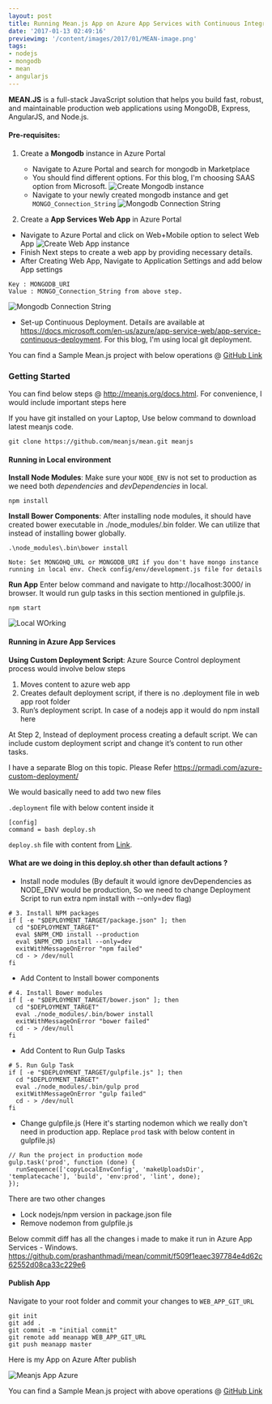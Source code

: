 ```yaml
---
layout: post
title: Running Mean.js App on Azure App Services with Continuous Integration and Delivery
date: '2017-01-13 02:49:16'
previewimg: '/content/images/2017/01/MEAN-image.png'
tags:
- nodejs
- mongodb
- mean
- angularjs
---
```


**MEAN.JS** is a full-stack JavaScript solution that helps you build fast, robust, and maintainable production web applications using MongoDB, Express, AngularJS, and Node.js.

#### Pre-requisites:
1) Create a **Mongodb** instance in Azure Portal
    * Navigate to Azure Portal and search for mongodb in Marketplace
    * You should find different options. For this blog, I'm choosing SAAS option from Microsoft.
![Create Mongodb instance](/content/images/2017/01/mongo.PNG)
    * Navigate to your newly created mongodb instance and get `MONGO_Connection_String`
![Mongodb Connection String](/content/images/2017/01/mongo_connection.PNG)

2) Create a **App Services Web App** in Azure Portal

* Navigate to Azure Portal and click on Web+Mobile option to select Web App
![Create Web App instance](/content/images/2017/01/webapp.PNG)
* Finish Next steps to create a web app by providing necessary details.
* After Creating Web App, Navigate to Application Settings and add below App settings
```
Key : MONGODB_URI
Value : MONGO_Connection_String from above step.
```
![Mongodb Connection String](/content/images/2017/01/appsettings.PNG)

* Set-up Continuous Deployment. Details are available at https://docs.microsoft.com/en-us/azure/app-service-web/app-service-continuous-deployment. For this blog, I'm using local git deployment.

You can find a Sample Mean.js project with below operations @ [GitHub Link](https://github.com/prashanthmadi/mean)

### Getting Started
You can find below steps @ http://meanjs.org/docs.html. For convenience, I would include important steps here

If you have git installed on your Laptop, Use below command to download latest meanjs code.
```
git clone https://github.com/meanjs/mean.git meanjs
```

#### Running in Local environment
**Install Node Modules**: Make sure your `NODE_ENV` is not set to production as we need both _dependencies_ and _devDependencies_ in local.
```
npm install
```
**Install Bower Components**: After installing node modules, it should have created bower executable in ./node_modules/.bin folder. We can utilize that instead of installing bower globally.
```
.\node_modules\.bin\bower install
```
```
Note: Set MONGOHQ_URL or MONGODB_URI if you don't have mongo instance running in local env. Check config/env/development.js file for details
```
**Run App** Enter below command and navigate to http://localhost:3000/ in browser.
It would run gulp tasks in this section mentioned in gulpfile.js.
```
npm start
```
![Local WOrking](/content/images/2017/01/localworking.PNG)

#### Running in Azure App Services

**Using Custom Deployment Script**: Azure Source Control deployment process would involve below steps

1. Moves content to azure web app
2. Creates default deployment script, if there is no .deployment file in web app root folder
3. Run’s deployment script. In case of a nodejs app it would do npm install here

At Step 2, Instead of deployment process creating a default script. We can include custom deployment script and change it’s content to run other tasks.

I have a separate Blog on this topic. Please Refer https://prmadi.com/azure-custom-deployment/

We would basically need to add two new files

`.deployment` file with below content inside it
```
[config]
command = bash deploy.sh
```
 `deploy.sh` file with content from [Link](https://github.com/prashanthmadi/mean/blob/master/deploy.sh). 

#### What are we doing in this deploy.sh other than default actions ?
* Install node modules (By default it would ignore devDependencies as NODE_ENV would be production, So we need to change Deployment Script to run extra npm install with --only=dev flag)
```
# 3. Install NPM packages
if [ -e "$DEPLOYMENT_TARGET/package.json" ]; then
  cd "$DEPLOYMENT_TARGET"
  eval $NPM_CMD install --production
  eval $NPM_CMD install --only=dev
  exitWithMessageOnError "npm failed"
  cd - > /dev/null
fi
```
* Add Content to Install bower components
```
# 4. Install Bower modules
if [ -e "$DEPLOYMENT_TARGET/bower.json" ]; then
  cd "$DEPLOYMENT_TARGET"
  eval ./node_modules/.bin/bower install
  exitWithMessageOnError "bower failed"
  cd - > /dev/null
fi
```
* Add Content to Run Gulp Tasks
```
# 5. Run Gulp Task
if [ -e "$DEPLOYMENT_TARGET/gulpfile.js" ]; then
  cd "$DEPLOYMENT_TARGET"
  eval ./node_modules/.bin/gulp prod
  exitWithMessageOnError "gulp failed"
  cd - > /dev/null
fi
```

* Change gulpfile.js (Here it's starting nodemon which we really don't need in production app. Replace `prod` task with below content in gulpfile.js)

```
// Run the project in production mode
gulp.task('prod', function (done) {
  runSequence(['copyLocalEnvConfig', 'makeUploadsDir', 'templatecache'], 'build', 'env:prod', 'lint', done);
});
```

There are two other changes

- Lock nodejs/npm version in package.json file
- Remove nodemon from gulpfile.js

Below commit diff has all the changes i made to make it run in Azure App Services - Windows.
https://github.com/prashanthmadi/mean/commit/f509f1eaec397784e4d62c62552d08ca33c229e6

#### Publish App 
Navigate to your root folder and commit your changes to `WEB_APP_GIT_URL`
```
git init  
git add .  
git commit -m "initial commit"  
git remote add meanapp WEB_APP_GIT_URL  
git push meanapp master  
```

Here is my App on Azure After publish

![Meanjs App Azure](/content/images/2017/01/webappworking.PNG)

You can find a Sample Mean.js project with above operations @ [GitHub Link](https://github.com/prashanthmadi/mean)